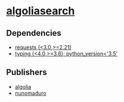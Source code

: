 # [algoliasearch](https://pypi.org/project/algoliasearch)

## Dependencies
- [requests (<3.0,>=2.21)](packages/r/requests.md)
- [typing (<4.0,>=3.6); python_version<'3.5'](packages/t/typing.md)



## Publishers
- [algolia](https://pypi.org/user/algolia)
- [nunomaduro](https://pypi.org/user/nunomaduro)

